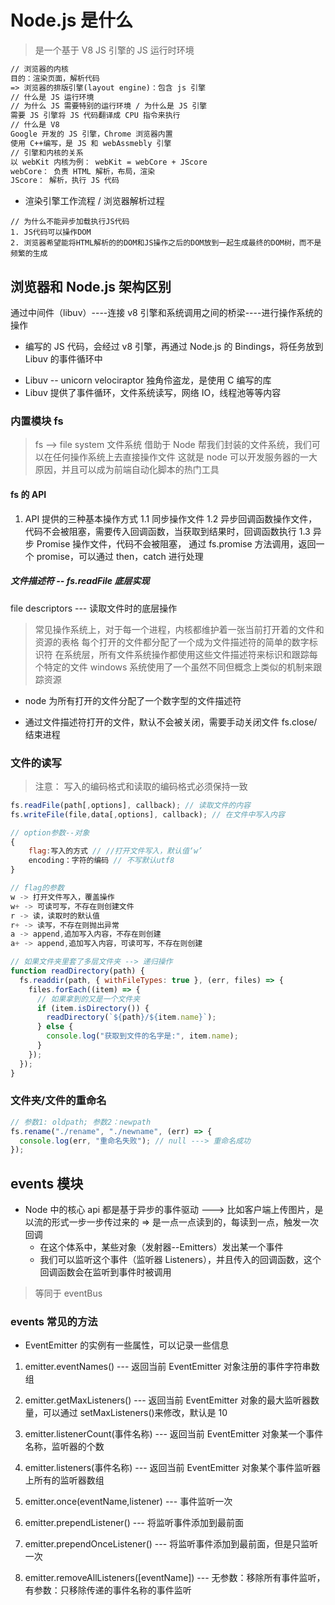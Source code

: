 # Node.js 是什么

> 是一个基于 V8 JS 引擎的 JS 运行时环境

```markdown
// 浏览器的内核
目的：渲染页面，解析代码
=> 浏览器的排版引擎(layout engine)：包含 js 引擎
// 什么是 JS 运行环境
// 为什么 JS 需要特别的运行环境 / 为什么是 JS 引擎
需要 JS 引擎将 JS 代码翻译成 CPU 指令来执行
// 什么是 V8
Google 开发的 JS 引擎，Chrome 浏览器内置
使用 C++编写，是 JS 和 webAssmebly 引擎
// 引擎和内核的关系
以 webKit 内核为例： webKit = webCore + JScore
webCore： 负责 HTML 解析，布局，渲染
JScore： 解析，执行 JS 代码
```

- 渲染引擎工作流程 / 浏览器解析过程

```
// 为什么不能异步加载执行JS代码
1. JS代码可以操作DOM
2. 浏览器希望能将HTML解析的的DOM和JS操作之后的DOM放到一起生成最终的DOM树，而不是频繁的生成
```

## 浏览器和 Node.js 架构区别

通过中间件（libuv）----连接 v8 引擎和系统调用之间的桥梁----进行操作系统的操作

- 编写的 JS 代码，会经过 v8 引擎，再通过 Node.js 的 Bindings，将任务放到 Libuv 的事件循环中

* Libuv -- unicorn velociraptor 独角伶盗龙，是使用 C 编写的库
* Libuv 提供了事件循环，文件系统读写，网络 IO，线程池等等内容

### 内置模块 fs

> fs --> file system 文件系统
> 借助于 Node 帮我们封装的文件系统，我们可以在任何操作系统上去直接操作文件
> 这就是 node 可以开发服务器的一大原因，并且可以成为前端自动化脚本的热门工具

#### fs 的 API

1. API 提供的三种基本操作方式
   1.1 同步操作文件
   1.2 异步回调函数操作文件，代码不会被阻塞，需要传入回调函数，当获取到结果时，回调函数执行
   1.3 异步 Promise 操作文件，代码不会被阻塞， 通过 fs.promise 方法调用，返回一个 promise，可以通过 then，catch 进行处理

##### 文件描述符 -- fs.readFile 底层实现

file descriptors --- 读取文件时的底层操作

> 常见操作系统上，对于每一个进程，内核都维护着一张当前打开着的文件和资源的表格
> 每个打开的文件都分配了一个成为文件描述符的简单的数字标识符
> 在系统层，所有文件系统操作都使用这些文件描述符来标识和跟踪每个特定的文件
> windows 系统使用了一个虽然不同但概念上类似的机制来跟踪资源

- node 为所有打开的文件分配了一个数字型的文件描述符

* 通过文件描述符打开的文件，默认不会被关闭，需要手动关闭文件 fs.close/结束进程

### 文件的读写

> 注意： 写入的编码格式和读取的编码格式必须保持一致

```js
fs.readFile(path[,options], callback); // 读取文件的内容
fs.writeFile(file,data[,options], callback); // 在文件中写入内容

// option参数--对象
{
    flag:写入的方式 // //打开文件写入，默认值‘w’
    encoding：字符的编码 // 不写默认utf8
}

// flag的参数
w -> 打开文件写入，覆盖操作
w+ -> 可读可写，不存在则创建文件
r -> 读，读取时的默认值
r+ -> 读写，不存在则抛出异常
a -> append,追加写入内容，不存在则创建
a+ -> append,追加写入内容，可读可写，不存在则创建
```

```js
// 如果文件夹里套了多层文件夹 --> 递归操作
function readDirectory(path) {
  fs.readdir(path, { withFileTypes: true }, (err, files) => {
    files.forEach((item) => {
      // 如果拿到的又是一个文件夹
      if (item.isDirectory()) {
        readDirectory(`${path}/${item.name}`);
      } else {
        console.log("获取到文件的名字是:", item.name);
      }
    });
  });
}
```

### 文件夹/文件的重命名

```js
// 参数1: oldpath; 参数2：newpath
fs.rename("./rename", "./newname", (err) => {
  console.log(err, "重命名失败"); // null ---> 重命名成功
});
```

## events 模块

- Node 中的核心 api 都是基于异步的事件驱动 ---> 比如客户端上传图片，是以流的形式一步一步传过来的 => 是一点一点读到的，每读到一点，触发一次回调
  - 在这个体系中，某些对象（发射器--Emitters）发出某一个事件
  - 我们可以监听这个事件（监听器 Listeners），并且传入的回调函数，这个回调函数会在监听到事件时被调用

> 等同于 eventBus

### events 常见的方法

- EventEmitter 的实例有一些属性，可以记录一些信息

1. emitter.eventNames() --- 返回当前 EventEmitter 对象注册的事件字符串数组
2. emitter.getMaxListeners() --- 返回当前 EventEmitter 对象的最大监听器数量，可以通过 setMaxListeners()来修改，默认是 10
3. emitter.listenerCount(事件名称) --- 返回当前 EventEmitter 对象某一个事件名称，监听器的个数
4. emitter.listeners(事件名称) --- 返回当前 EventEmitter 对象某个事件监听器上所有的监听器数组

5. emitter.once(eventName,listener) --- 事件监听一次
6. emitter.prependListener() --- 将监听事件添加到最前面
7. emitter.prependOnceListener() --- 将监听事件添加到最前面，但是只监听一次
8. emitter.removeAllListeners([eventName]) --- 无参数：移除所有事件监听，有参数：只移除传递的事件名称的事件监听
